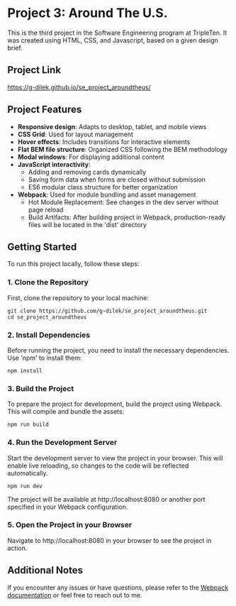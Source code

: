 # Project 3: Around The U.S.

This is the third project in the Software Engineering program at TripleTen. It was created using HTML, CSS, and Javascript, based on a given design brief.

## Project Link

https://g-dilek.github.io/se_project_aroundtheus/

## Project Features

- **Responsive design**: Adapts to desktop, tablet, and mobile views
- **CSS Grid**: Used for layout management
- **Hover effects**: Includes transitions for interactive elements
- **Flat BEM file structure**: Organized CSS following the BEM methodology
- **Modal windows**: For displaying additional content
- **JavaScript interactivity**:
  - Adding and removing cards dynamically
  - Saving form data when forms are closed without submission
  - ES6 modular class structure for better organization
- **Webpack**: Used for module bundling and asset management
  - Hot Module Replacement: See changes in the dev server without page reload
  - Build Artifacts: After building project in Webpack, production-ready files will be located in the 'dist' directory

## Getting Started

To run this project locally, follow these steps:

### 1. Clone the Repository

First, clone the repository to your local machine:

```
git clone https://github.com/g-dilek/se_project_aroundtheus.git
cd se_project_aroundtheus
```

### 2. Install Dependencies

Before running the project, you need to install the necessary dependencies. Use 'npm' to install them:

```
npm install
```

### 3. Build the Project

To prepare the project for development, build the project using Webpack. This will compile and bundle the assets:

```
npm run build
```

### 4. Run the Development Server

Start the development server to view the project in your browser. This will enable live reloading, so changes to the code will be reflected automatically.

```
npm run dev
```

The project will be available at http://localhost:8080 or another port specified in your Webpack configuration.

### 5. Open the Project in your Browser

Navigate to http://localhost:8080 in your browser to see the project in action.

## Additional Notes

If you encounter any issues or have questions, please refer to the
[Webpack documentation](https://webpack.js.org/) or feel free to reach out to me.
